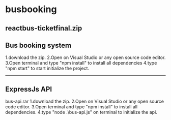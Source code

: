 # busbooking
reactbus-ticketfinal.zip
----------------------------
Bus booking system
---------------------------
1.download the zip.
2.Open on Visual Studio or any open source code editor.
3.Open terminal and type "npm install" to install all dependencies
4.type "npm start" to start initialize the project.


--------------------------------
ExpressJs API
------------
bus-api.rar
1.download the zip.
2.Open on Visual Studio or any open source code editor.
3.Open terminal and type "npm install" to install all dependencies.
4.type "node .\bus-api.js" on terminal to initialize the api.
